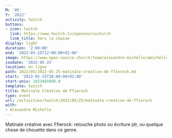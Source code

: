 ```yaml
---
M: '05'
Y: '2022'
activity: twitch
buttons:
- icon: twitch
  link: https://www.twitch.tv/opensourcechurch
  link_title: Vers la chaine
display: light
duration: '2:00:00'
end: '2022-05-25T12:00:00+02:00'
image: https://www.open-source.church/team/alexandre-michelle/amichelle.jpg
isodate: '2022-05-25'
location: en ligne
path: 2022/05/2022-05-25-matinale-creative-de-ffierock.md
start: '2022-05-25T10:00:00+02:00'
start-unix: 1653465600.0
template: twitch
title: Matinale Créative de Ffierock
type: event
url: /activities/twitch/2022/05/25/matinale-creative-de-ffierock
with:
- Alexandre Michelle
---
```

Matinale créative avec Ffierock: retouche photo ou écriture jdr, ou quelque chose de chouette dans ce genre.